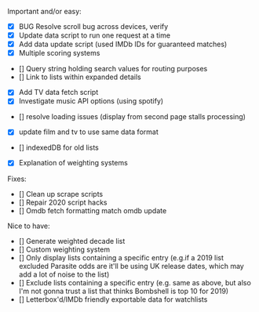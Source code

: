 
Important and/or easy:
- [x] BUG Resolve scroll bug across devices, verify
- [x] Update data script to run one request at a time
- [x] Add data update script (used IMDb IDs for guaranteed matches)
- [x] Multiple scoring systems
- [] Query string holding search values for routing purposes
- [] Link to lists within expanded details
- [x] Add TV data fetch script
- [x] Investigate music API options (using spotify)
- [] resolve loading issues (display from second page stalls processing)
- [x] update film and tv to use same data format
- [] indexedDB for old lists
- [x] Explanation of weighting systems

Fixes:
- [] Clean up scrape scripts
- [] Repair 2020 script hacks
- [] Omdb fetch formatting match omdb update

Nice to have:
- [] Generate weighted decade list 
- [] Custom weighting system
- [] Only display lists containing a specific entry (e.g.if a 2019 list excluded Parasite odds are it'll be using UK release dates, which may add a lot of noise to the list)
- [] Exclude lists containing a specific entry (e.g. same as above, but also I'm not gonna trust a list that thinks Bombshell is top 10 for 2019)
- [] Letterbox'd/IMDb friendly exportable data for watchlists
